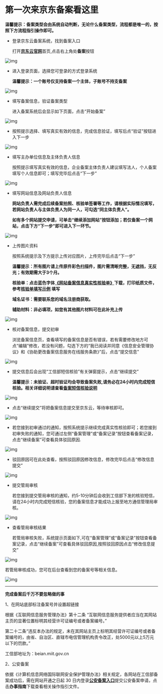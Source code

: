 # 第一次来京东备案看这里

**温馨提示：备案类型会由系统自动判断，无论什么备案类型，流程都是唯一的，按照下方流程指引操作即可。**


- 登录京东云备案系统，找到备案入口

  打开[**京东云官网**](https://www.jdcloud.com/)首页,点击右上角处**备案**按钮

![img](../../../../../image/ICP-License-Service/20221026-pic/1-jdcloud-website.png)

- 进入登录页面，选择您可登录的方式登录系统

  **温馨提示：一个账号仅支持备案一个主体，子账号不持支备案**

![img](../../../../../image/ICP-License-Service/20221026-pic/2-jdcloud-login.png)

- 填写备案信息，验证备案类型

  进入备案系统后会显示如下页面，点击“开始备案”

![img](../../../../../image/ICP-License-Service/20221026-pic/3-start.png)

- 按照提示选择、填写真实有效的信息，完成信息验证，填写后点“验证”按钮进入下一步

![img](../../../../../image/ICP-License-Service/20221026-pic/4-Basic.png)

- 填写主办单位信息及主体负责人信息

  按照提示填写真实有效的信息，企业备案主体负责人建议填写法人，个人备案填写个人信息即可；填写完毕后点击“下一步”
  
![img](../../../../../image/ICP-License-Service/20221026-pic/5-subject.png)  

- 填写网站信息及网站负责人信息
  
  **网站负责人需完成后续备案拍照、核验单签署等工作，请根据实际情况填写，若网站负责人与主体负责人为同一人，可勾选“同主体负责人”。**

  **如有多个网站提交申请，可单击“继续添加网站”按钮添加；若仅备案一个网站，点击下方“下一步”即可进入下一环节。**

![img](../../../../../image/ICP-License-Service/20221026-pic/6-website.png)  

- 上传图片资料

  按照系统提示及下方提示上传对应图片，上传完毕后点击“下一步”

  **温馨提示：所有图片请上传原件彩色扫描件，图片需清晰完整，无遮挡，无反光；有效期需大于3个月。**

  **核验单：点击蓝色字体[《网站备案信息真实性核验单》](https://docs.jdcloud.com/cn/icp-license-service/check-list-download)下载，打印纸质文件，参考[核验单填写示例](https://docs.jdcloud.com/cn/icp-license-service/quanguo-check-list) 填写**

  **域名证书：需要联系您的域名注册商获取。**

  **辅助材料：非必填项，如您有其他图片材料可在此补充上传**

![img](../../../../../image/ICP-License-Service/20221026-pic/7-pic.png)  

- 核对备案信息，提交初审

  浏览备案信息页，查看填写的备案信息是否有错误，若有需要修改地方可点“编辑”修改，若没有问题，勾选下方的“我已阅读并同意《信息安全管理协议》和《协助更改备案信息服务在线服务条款》”后，点击“提交信息”

![img](../../../../../image/ICP-License-Service/20221026-pic/8-check.png)

- 提交信息后会出现“工信部短信核验”有关弹窗提示，点击“继续提交” 

  **温馨提示：未验证、超时验证均会导致备案失败,请务必在24小时内完成短信核验。相关详细说明请查看[备案短信核验说明](https://docs.jdcloud.com/cn/icp-license-service/recording-sms-verification-instructions)**

![img](../../../../../image/ICP-License-Service/20221026-pic/8-1-tips.png)

- 点击“继续提交”将把备案信息提交至京东云，等待审核即可。

![img](../../../../../image/ICP-License-Service/20221026-pic/9-submit.png)

- 若您接到初审通过的通知，按照系统提示继续完成真实性核验即可；若您接到初审失败的通知，您可通过左侧“备案管理”或“备案记录”按钮查看备案记录，点击“继续备案”可查看具体驳回原因.

![img](../../../../../image/ICP-License-Service/20221026-pic/10-reject.png)

- 驳回原因可在此处查看，按照驳回原因修改信息，修改完毕后点击“修改信息提交”

![img](../../../../../image/ICP-License-Service/20221026-pic/10-1-reasonforrejection.png)

- 提交管局审核

   若您接到提交管局审核的通知，约5-10分钟后会收到工信部下发的核验短信，请在24小时内完成短信核验，您的备案信息才能成功上报至地方通信管理局审核。

![img](../../../../../image/ICP-License-Service/20221026-pic/11-audit.png)

- 查看管局审核结果

  若管局审核失败，系统提示页面如下,可在“备案管理”或“备案记录”按钮查看备案记录，点击“继续备案”可查看具体驳回原因,按照驳回原因点击“修改信息提交”

![img](../../../../../image/ICP-License-Service/20221026-pic/12-RejectionbytheAuthority.png)

   若管局审核成功，您可在后台查看到您的备案号等相关信息。

![img](../../../../../image/ICP-License-Service/20221026-pic/13-complete.png)

---


**完成备案后千万不要忽略做的事**

1、在网站底部标注备案号并设置超链接

根据《互联网信息服务管理办法》第十二条 “互联网信息服务提供者应当在其网站主页的显著位置标明其经营许可证编号或者备案编号。”

第二十二条“违反本办法的规定，未在其网站主页上标明其经营许可证编号或者备案编号的，由省、自治区、直辖市电信管理机构责令改正，处5000元以上5万元以下的罚款。”

工信部地址为：beian.miit.gov.cn

2、公安备案

依据《计算机信息网络国际联网安全保护管理办法》相关规定，各网站在工信部备案成功后，需在网站开通之日起 30 日内登录[**公安备案入口**](http://www.beian.gov.cn/portal/index.do)提交公安备案申请，点击**办事指南**下载查看相关操作指引文件。










